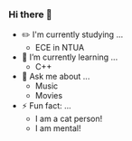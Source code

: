 ### Hi there 👋

- ✏️ I'm currently studying ...
  - ECE in NTUA
- 🌱 I’m currently learning ...
  - C++
- 💬 Ask me about ...
  - Music
  - Movies
- ⚡ Fun fact: ...
  - I am a cat person!
  - I am mental!
